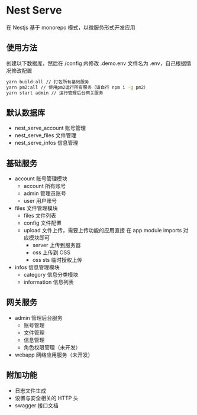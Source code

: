 # Nest Serve

在 Nestjs 基于 monorepo 模式，以微服务形式开发应用

## 使用方法

创建以下数据库，然后在 /config 内修改 .demo.env 文件名为 .env，自己根据情况修改配置

```sh
yarn build:all // 打包所有基础服务
yarn pm2:all // 使用pm2运行所有服务（请自行 npm i -g pm2）
yarn start admin // 运行管理后台网关服务
```

## 默认数据库

- nest_serve_account 账号管理
- nest_serve_files 文件管理
- nest_serve_infos 信息管理

## 基础服务

- account 账号管理模块
  - account 所有账号
  - admin 管理员账号
  - user 用户账号
- files 文件管理模块
  - files 文件列表
  - config 文件配置
  - upload 文件上传，需要上传功能的应用直接 在 app.module imports 对应模块即可
    - server 上传到服务器
    - oss 上传到 OSS
    - oss sts 临时授权上传
- infos 信息管理模块
  - category 信息分类模块
  - information 信息列表

## 网关服务

- admin 管理后台服务
  - 账号管理
  - 文件管理
  - 信息管理
  - 角色权限管理（未开发）
- webapp 网络应用服务（未开发）

## 附加功能

- 日志文件生成
- 设置与安全相关的 HTTP 头
- swagger 接口文档
